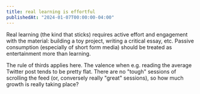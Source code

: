 ```yaml
---
title: real learning is effortful
publishedAt: "2024-01-07T00:00:00-04:00"
---
```


Real learning (the kind that sticks) requires active effort and engagement with the material: building a toy project,
writing a critical essay, etc.  Passive consumption (especially of short form media) should be treated as entertainment
more than learning.

The rule of thirds applies here.  The valence when e.g. reading the average Twitter post tends to be pretty flat.  There
are no "tough" sessions of scrolling the feed (or, conversely really "great" sessions), so how much growth is really
taking place?
